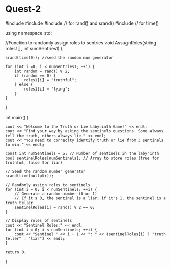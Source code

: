 # Quest-2
#include <iostream>
#include <string>
#include <cstdlib> // for rand() and srand()
#include <ctime>   // for time()

using namespace std;

//Function to randomly assign roles to sentries
void AssugnRoles(string roles1[], int sumSentries1) {

    srand(time(0)); //seed the random num generator
    
    for (int i =0; i < numSentries1; ++i) {
        int random = rand() % 2;
        if (random == 0) {
            roles1[i] = "truthful";
        } else {
            roles1[i] = "lying";
        }
    }
}

int main() {

    cout << "Welcome to the Truth or Lie Labyrinth Game!" << endl;
    cout << "Find your way by asking the sentinels questions. Some always tell the truth, others always lie." << endl;
    cout << "You need to correclty identify truth or lie from 3 sentinels to win." << endl;
    
    const int numSentinels = 5; // Number of sentinels in the labyrinth
    bool sentinelRoles[numSentinels]; // Array to store roles (true for truthful, false for liar)

    // Seed the random number generator
    srand(time(nullptr));

    // Randomly assign roles to sentinels
    for (int i = 0; i < numSentinels; ++i) {
        // Generate a random number (0 or 1)
        // If it's 0, the sentinel is a liar; if it's 1, the sentinel is a truth teller
        sentinelRoles[i] = rand() % 2 == 0; 
    }

    // Display roles of sentinels
    cout << "Sentinel Roles:" << endl;
    for (int i = 0; i < numSentinels; ++i) {
        cout << "Sentinel " << i + 1 << ": " << (sentinelRoles[i] ? "truth teller" : "liar") << endl;
    }

    return 0;
}

